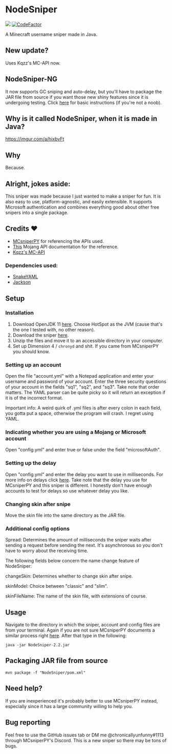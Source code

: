 # NodeSniper

<img src="https://img.shields.io/badge/JDK-11-orange"> [![CodeFactor](https://www.codefactor.io/repository/github/chronicallyunfunny/nodesniper/badge/main)](https://www.codefactor.io/repository/github/chronicallyunfunny/nodesniper/overview/main)

A Minecraft username sniper made in Java.

## New update?

Uses Kqzz's MC-API now.

## NodeSniper-NG

It now supports GC sniping and auto-delay, but you'll have to package the JAR file from source if you want those new shiny features since it is undergoing testing. Click [here](https://github.com/chronicallyunfunny/NodeSniper#packaging-jar-file-from-source) for basic instructions (if you're not a noob).

## Why is it called NodeSniper, when it is made in Java?

https://imgur.com/a/hixbvFt

## Why

Because.

## Alright, jokes aside:

This sniper was made because I just wanted to make a sniper for fun. It is also easy to use, platform-agnostic, and easily extensible. It supports Microsoft authentication and combines everything good about other free snipers into a single package.

## Credits ❤️

- [MCsniperPY](https://github.com/MCsniperPY/MCsniperPY) for referencing the APIs used.
- [This](https://mojang-api-docs.netlify.app/) Mojang API documentation for the reference.
- [Kqzz's MC-API](https://kqzz.github.io/MC-API/#/)

### Dependencies used:

- [SnakeYAML](https://mvnrepository.com/artifact/org.yaml/snakeyaml)
- [Jackson](https://github.com/FasterXML/jackson)

## Setup

### Installation

1. Download OpenJDK 11 [here](https://adoptopenjdk.net/). Choose HotSpot as the JVM (cause that's the one I tested with, no other reason).
2. Download the sniper [here](https://github.com/chronicallyunfunny/NodeSniper/releases/download/v2.2/NodeSniper-2.2.zip).
3. Unzip the files and move it to an accessible directory in your computer.
4. Set up Dimension 4 / `chronyd` and shit. If you came from MCsniperPY you should know.

### Setting up an account

Open the file "account.yml" with a Notepad application and enter your username and password of your account. Enter the three security questions of your account in the fields "sq1", "sq2", and "sq3". Take note that order matters. The YAML parser can be quite picky so it will return an exception if it is of the incorrect format.

Important info: A weird quirk of .yml files is after every colon in each field, you gotta put a space, otherwise the program will crash. I regret using YAML.

### Indicating whether you are using a Mojang or Microsoft account

Open "config.yml" and enter true or false under the field "microsoftAuth".

### Setting up the delay

Open "config.yml" and enter the delay you want to use in milliseconds. For more info on delays click [here](https://github.com/MCsniperPY/MCsniperPY#delays). Take note that the delay you use for MCsniperPY and this sniper is different. I honestly don't have enough accounts to test for delays so use whatever delay you like.

### Changing skin after snipe

Move the skin file into the same directory as the JAR file.

### Additional config options

Spread: Determines the amount of milliseconds the sniper waits after sending a request before sending the next. It's asynchronous so you don't have to worry about the receiving time.

The following fields below concern the name change feature of NodeSniper:

changeSkin: Determines whether to change skin after snipe.

skinModel: Choice between "classic" and "slim".

skinFileName: The name of the skin file, with extensions of course.

## Usage

Navigate to the directory in which the sniper, account and config files are from your terminal. Again if you are not sure MCsniperPY documents a similar process right [here](https://github.com/MCsniperPY/MCsniperPY#installing-dependencies). After that type in the following:

```
java -jar NodeSniper-2.2.jar
```

## Packaging JAR file from source

```
mvn package -f "NodeSniper/pom.xml"
```

## Need help?

If you are inexperienced it's probably better to use MCsniperPY instead, especially since it has a large community willing to help you.

## Bug reporting

Feel free to use the GitHub issues tab or DM me @chronicallyunfunny#1113 through MCsniperPY's Discord. This is a new sniper so there may be tons of bugs.

